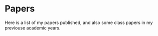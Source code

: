 # Papers
Here is a list of my papers published, and also some class papers in my previouse academic years.
